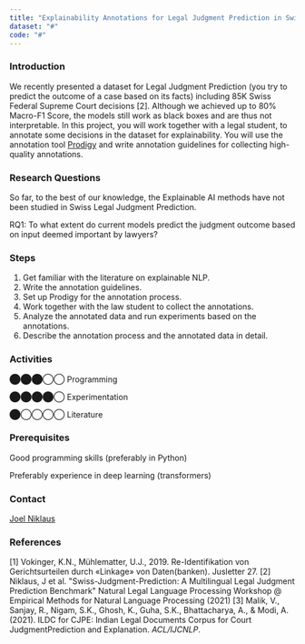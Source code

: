 ```yaml
---
title: "Explainability Annotations for Legal Judgment Prediction in Switzerland"
dataset: "#"
code: "#"
---
```


### Introduction

We recently presented a dataset for Legal Judgment Prediction (you try to predict the outcome of a case based on its facts) including 85K Swiss Federal Supreme Court decisions \[2\]. Although we achieved up to 80% Macro-F1 Score, the models still work as black boxes and are thus not interpretable. In this project, you will work together with a legal student, to annotate some decisions in the dataset for explainability. You will use the annotation tool [Prodigy](https://prodi.gy/) and write annotation guidelines for collecting high-quality annotations.

### Research Questions

So far, to the best of our knowledge, the Explainable AI methods have not been studied in Swiss Legal Judgment Prediction.

RQ1: To what extent do current models predict the judgment outcome based on input deemed important by lawyers?

### Steps

1.  Get familiar with the literature on explainable NLP.
2.  Write the annotation guidelines.
3.  Set up Prodigy for the annotation process.
4.  Work together with the law student to collect the annotations.
5.  Analyze the annotated data and run experiments based on the annotations.
6.  Describe the annotation process and the annotated data in detail.

### Activities

⬤⬤⬤◯◯ Programming

⬤⬤⬤⬤◯ Experimentation

⬤◯◯◯◯ Literature

### Prerequisites

Good programming skills (preferably in Python)

Preferably experience in deep learning (transformers)

### Contact

[Joel Niklaus](https://www.digitale-nachhaltigkeit.unibe.ch/about_us/persons/niklaus_joel/index_eng.html)

### References

\[1\] Vokinger, K.N., Mühlematter, U.J., 2019. Re-Identifikation von Gerichtsurteilen durch «Linkage» von Daten(banken). Jusletter 27.
\[2\] Niklaus, J et al. "Swiss-Judgment-Prediction: A Multilingual Legal Judgment Prediction Benchmark" Natural Legal Language Processing Workshop @ Empirical Methods for Natural Language Processing (2021)
\[3\] Malik, V., Sanjay, R., Nigam, S.K., Ghosh, K., Guha, S.K., Bhattacharya, A., & Modi, A. (2021). ILDC for CJPE: Indian Legal Documents Corpus for Court JudgmentPrediction and Explanation. _ACL/IJCNLP_.